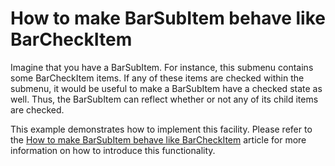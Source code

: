 # How to make BarSubItem behave like BarCheckItem


<p>Imagine that you have a BarSubItem. For instance, this submenu contains some BarCheckItem items. If any of these items are checked within the submenu, it would be useful to make a BarSubItem have a checked state as well.  Thus, the BarSubItem can reflect whether or not any of  its child items are checked. </p><p>This example demonstrates how to implement this facility.  Please refer to the <a href="https://www.devexpress.com/Support/Center/p/KA18594">How to make BarSubItem behave like BarCheckItem</a> article for more information on how to introduce this functionality.</p><br />


<br/>


